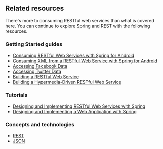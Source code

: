 ## Related resources

There's more to consuming RESTful web services than what is covered here. You can continue to explore Spring and REST with the following resources.

### Getting Started guides

* [Consuming RESTful Web Services with Spring for Android][gs-consuming-rest-android]
* [Consuming XML from a RESTful Web Service with Spring for Android][gs-consuming-rest-xml-android]
* [Accessing Facebook Data][gs-accessing-facebook]
* [Accessing Twitter Data][gs-accessing-twitter]
* [Building a RESTful Web Service][gs-rest-service]
* [Building a Hypermedia-Driven RESTful Web Service][gs-rest-hateoas]

[gs-rest-service]: /guides/gs/rest-service/
[gs-consuming-rest-android]: /guides/gs/consuming-rest-android/
[gs-rest-hateoas]: /guides/gs/rest-hateoas/
[gs-consuming-rest-xml-android]: /guides/gs/consuming-rest-xml-android/
[gs-accessing-facebook]: /guides/gs/accessing-facebook/
[gs-accessing-twitter]: /guides/gs/accessing-twitter/

### Tutorials

* [Designing and Implementing RESTful Web Services with Spring][tut-rest]
* [Designing and Implementing a Web Application with Spring][tut-web]

[tut-rest]: /guides/tutorials/rest
[tut-web]: /guides/tutorials/web

### Concepts and technologies

* [REST][u-rest]
* [JSON][u-json]

[u-rest]: /understanding/REST
[u-json]: /understanding/JSON
